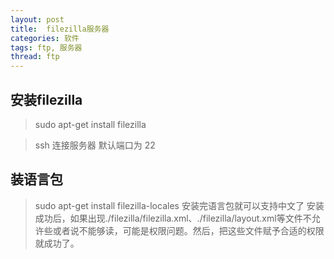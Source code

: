 ```yaml
---
layout: post
title:  filezilla服务器
categories: 软件
tags: ftp, 服务器
thread: ftp
---
```

## 安装filezilla
> sudo apt-get install filezilla

> ssh 连接服务器 默认端口为 22

## 装语言包
> sudo apt-get install filezilla-locales
> 安装完语言包就可以支持中文了
> 安装成功后，如果出现./filezilla/filezilla.xml、./filezilla/layout.xml等文件不允许些或者说不能够读，可能是权限问题。然后，把这些文件赋予合适的权限就成功了。